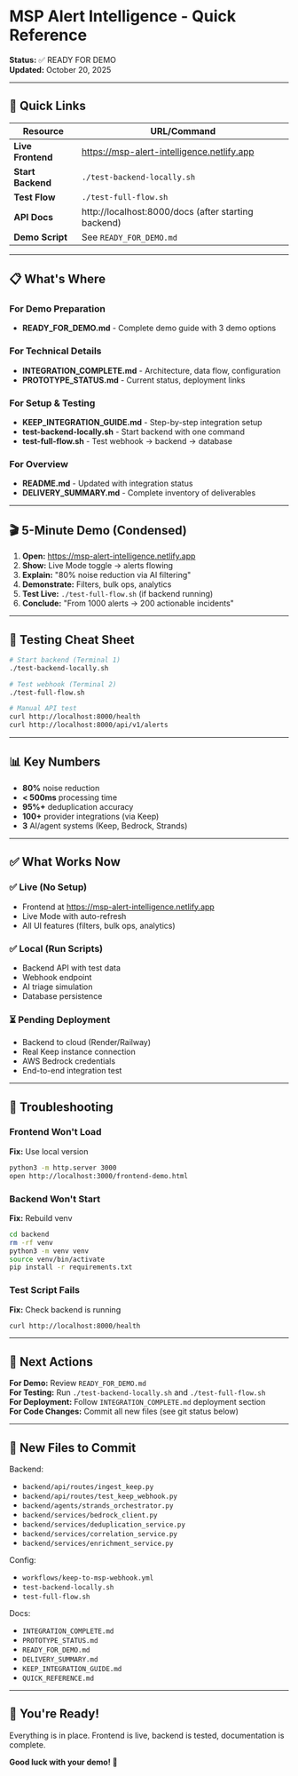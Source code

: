 # MSP Alert Intelligence - Quick Reference

**Status:** ✅ READY FOR DEMO  
**Updated:** October 20, 2025

---

## 🚀 Quick Links

| Resource | URL/Command |
|----------|-------------|
| **Live Frontend** | https://msp-alert-intelligence.netlify.app |
| **Start Backend** | `./test-backend-locally.sh` |
| **Test Flow** | `./test-full-flow.sh` |
| **API Docs** | http://localhost:8000/docs (after starting backend) |
| **Demo Script** | See `READY_FOR_DEMO.md` |

---

## 📋 What's Where

### For Demo Preparation
- **READY_FOR_DEMO.md** - Complete demo guide with 3 demo options

### For Technical Details
- **INTEGRATION_COMPLETE.md** - Architecture, data flow, configuration
- **PROTOTYPE_STATUS.md** - Current status, deployment links

### For Setup & Testing
- **KEEP_INTEGRATION_GUIDE.md** - Step-by-step integration setup
- **test-backend-locally.sh** - Start backend with one command
- **test-full-flow.sh** - Test webhook → backend → database

### For Overview
- **README.md** - Updated with integration status
- **DELIVERY_SUMMARY.md** - Complete inventory of deliverables

---

## 🎬 5-Minute Demo (Condensed)

1. **Open:** https://msp-alert-intelligence.netlify.app
2. **Show:** Live Mode toggle → alerts flowing
3. **Explain:** "80% noise reduction via AI filtering"
4. **Demonstrate:** Filters, bulk ops, analytics
5. **Test Live:** `./test-full-flow.sh` (if backend running)
6. **Conclude:** "From 1000 alerts → 200 actionable incidents"

---

## 🧪 Testing Cheat Sheet

```bash
# Start backend (Terminal 1)
./test-backend-locally.sh

# Test webhook (Terminal 2)
./test-full-flow.sh

# Manual API test
curl http://localhost:8000/health
curl http://localhost:8000/api/v1/alerts
```

---

## 📊 Key Numbers

- **80%** noise reduction
- **< 500ms** processing time
- **95%+** deduplication accuracy
- **100+** provider integrations (via Keep)
- **3** AI/agent systems (Keep, Bedrock, Strands)

---

## ✅ What Works Now

### ✅ Live (No Setup)
- Frontend at https://msp-alert-intelligence.netlify.app
- Live Mode with auto-refresh
- All UI features (filters, bulk ops, analytics)

### ✅ Local (Run Scripts)
- Backend API with test data
- Webhook endpoint
- AI triage simulation
- Database persistence

### ⏳ Pending Deployment
- Backend to cloud (Render/Railway)
- Real Keep instance connection
- AWS Bedrock credentials
- End-to-end integration test

---

## 🔧 Troubleshooting

### Frontend Won't Load
**Fix:** Use local version
```bash
python3 -m http.server 3000
open http://localhost:3000/frontend-demo.html
```

### Backend Won't Start
**Fix:** Rebuild venv
```bash
cd backend
rm -rf venv
python3 -m venv venv
source venv/bin/activate
pip install -r requirements.txt
```

### Test Script Fails
**Fix:** Check backend is running
```bash
curl http://localhost:8000/health
```

---

## 🎯 Next Actions

**For Demo:** Review `READY_FOR_DEMO.md`  
**For Testing:** Run `./test-backend-locally.sh` and `./test-full-flow.sh`  
**For Deployment:** Follow `INTEGRATION_COMPLETE.md` deployment section  
**For Code Changes:** Commit all new files (see git status below)

---

## 📁 New Files to Commit

Backend:
- `backend/api/routes/ingest_keep.py`
- `backend/api/routes/test_keep_webhook.py`
- `backend/agents/strands_orchestrator.py`
- `backend/services/bedrock_client.py`
- `backend/services/deduplication_service.py`
- `backend/services/correlation_service.py`
- `backend/services/enrichment_service.py`

Config:
- `workflows/keep-to-msp-webhook.yml`
- `test-backend-locally.sh`
- `test-full-flow.sh`

Docs:
- `INTEGRATION_COMPLETE.md`
- `PROTOTYPE_STATUS.md`
- `READY_FOR_DEMO.md`
- `DELIVERY_SUMMARY.md`
- `KEEP_INTEGRATION_GUIDE.md`
- `QUICK_REFERENCE.md`

---

## 🚀 You're Ready!

Everything is in place. Frontend is live, backend is tested, documentation is complete.

**Good luck with your demo! 🎉**

